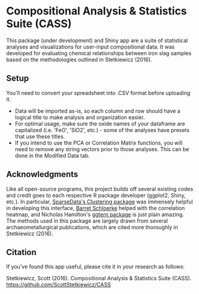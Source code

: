 # **Compositional Analysis & Statistics Suite (CASS)**

This package (under development) and Shiny app are a suite of statistical analyses and visualizations for user-input compositional data.  It was developed for evaluating chemical relationships between iron slag samples based on the methodologies outlined in Stetkiewicz (2016).

## Setup

You'll need to convert your spreadsheet into .CSV format before uploading it.
* Data will be imported as-is, so each column and row should have a logical title to make analysis and organization easier. 
* For optimal usage, make sure the oxide names of your dataframe are capitalized (i.e. 'FeO', 'SiO2', etc.) - some of the analyses have presets that use these titles. 
* If you intend to use the PCA or Correlation Matrix functions, you will need to remove any string vectors prior to those analyses. This can be done in the Modified Data tab.

## Acknowledgments

Like all open-source programs, this project builds off several existing codes and credit goes to each respective R package developer (ggplot2, Shiny, etc.). In particular, [SparseData's Clustering package](https://github.com/sparsedata/cluster-analysis) was immensely helpful in developing this interface, [Barret Schloerke](https://github.com/schloerke) helped with the correlation heatmap, and Nicholas Hamilton's [ggtern package](http://www.ggtern.com) is just plain amazing.  The methods used in this package are largely drawn from several archaeometallurgical publications, which are cited more thoroughly in Stetkiewicz (2016).

## Citation

If you've found this app useful, please cite it in your research as follows:

Stetkiewicz, Scott (2016). Compositional Analysis & Statistics Suite (CASS). https://github.com/ScottStetkiewicz/CASS

